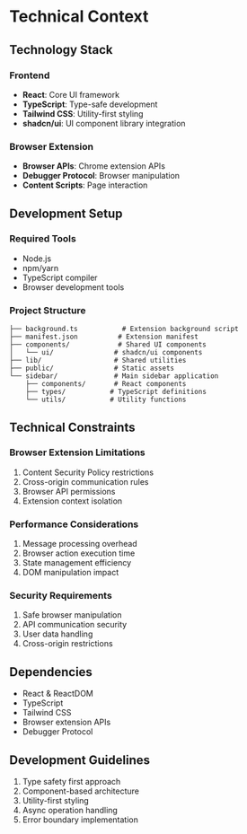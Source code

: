 # Technical Context

## Technology Stack

### Frontend
- **React**: Core UI framework
- **TypeScript**: Type-safe development
- **Tailwind CSS**: Utility-first styling
- **shadcn/ui**: UI component library integration

### Browser Extension
- **Browser APIs**: Chrome extension APIs
- **Debugger Protocol**: Browser manipulation
- **Content Scripts**: Page interaction

## Development Setup

### Required Tools
- Node.js
- npm/yarn
- TypeScript compiler
- Browser development tools

### Project Structure
```
├── background.ts           # Extension background script
├── manifest.json          # Extension manifest
├── components/            # Shared UI components
│   └── ui/               # shadcn/ui components
├── lib/                  # Shared utilities
├── public/               # Static assets
└── sidebar/              # Main sidebar application
    ├── components/       # React components
    ├── types/           # TypeScript definitions
    └── utils/           # Utility functions
```

## Technical Constraints

### Browser Extension Limitations
1. Content Security Policy restrictions
2. Cross-origin communication rules
3. Browser API permissions
4. Extension context isolation

### Performance Considerations
1. Message processing overhead
2. Browser action execution time
3. State management efficiency
4. DOM manipulation impact

### Security Requirements
1. Safe browser manipulation
2. API communication security
3. User data handling
4. Cross-origin restrictions

## Dependencies
- React & ReactDOM
- TypeScript
- Tailwind CSS
- Browser extension APIs
- Debugger Protocol

## Development Guidelines
1. Type safety first approach
2. Component-based architecture
3. Utility-first styling
4. Async operation handling
5. Error boundary implementation